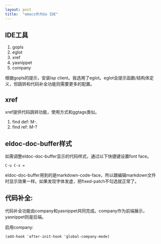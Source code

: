 ```yaml
---
layout: post
title:  "emacs作为Go IDE"
---
```


## IDE工具

1. gopls
2. eglot
3. xref
4. yasnippet
5. company

根据gopls的提示，安装lsp client。我选用了eglot。eglot会提示函数/结构体定义，但跳转和代码补全功能则需要更多的配置。

## xref

xref提供代码跳转功能，使用方式和ggtags类似。

1. find def: M-.
2. find ref: M-?

## eldoc-doc-buffer样式

如需调整eldoc-doc-buffer显示的代码样式，通过以下快捷键设置font face。
```
C-u C-x = 
```
eldoc-doc-buffer用到的是markdown-code-face，所以跟编辑markdown文件时显示效果一样。如果发现字体发虚，把fixed-patch不勾选就正常了。

## 代码补全:

代码补全功能由company和yasnippet共同完成。company作为前端展示，yasnippet则是后端。

启用company:

```elisp
(add-hook 'after-init-hook 'global-company-mode)
```
